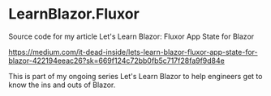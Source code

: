 # LearnBlazor.Fluxor
Source code for my article Let's Learn Blazor: Fluxor App State for Blazor

https://medium.com/it-dead-inside/lets-learn-blazor-fluxor-app-state-for-blazor-422194eeac26?sk=669f124c72bb0fb5c717f28fa9f9d84e

This is part of my ongoing series Let's Learn Blazor to help engineers get to know the ins and outs of Blazor.


